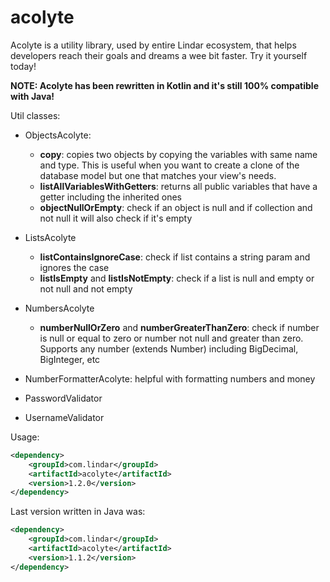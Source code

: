 # acolyte
Acolyte is a utility library, used by entire Lindar ecosystem, that helps developers reach their goals and dreams a wee bit faster. Try it yourself today!

**NOTE: Acolyte has been rewritten in Kotlin and it's still 100% compatible with Java!**

Util classes: 

- ObjectsAcolyte: 
    - **copy**: copies two objects by copying the variables with same name and type. This is useful when you want to create a clone of the database model but one that matches your view's needs.
    - **listAllVariablesWithGetters**: returns all public variables that have a getter including the inherited ones
    - **objectNullOrEmpty**: check if an object is null and if collection and not null it will also check if it's empty
    
- ListsAcolyte    
    - **listContainsIgnoreCase**: check if list contains a string param and ignores the case
    - **listIsEmpty** and **listIsNotEmpty**: check if a list is null and empty or not null and not empty
    
- NumbersAcolyte
    - **numberNullOrZero** and **numberGreaterThanZero**: check if number is null or equal to zero or number not null and greater than zero. Supports any number (extends Number) including BigDecimal, BigInteger, etc
    
- NumberFormatterAcolyte: helpful with formatting numbers and money
- PasswordValidator
- UsernameValidator

Usage: 

```xml
<dependency>
    <groupId>com.lindar</groupId>
    <artifactId>acolyte</artifactId>
    <version>1.2.0</version>
</dependency>
```

Last version written in Java was: 

```xml
<dependency>
    <groupId>com.lindar</groupId>
    <artifactId>acolyte</artifactId>
    <version>1.1.2</version>
</dependency>
```
